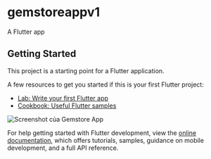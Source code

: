 # gemstoreappv1

A Flutter app

## Getting Started

This project is a starting point for a Flutter application.

A few resources to get you started if this is your first Flutter project:

- [Lab: Write your first Flutter app](https://docs.flutter.dev/get-started/codelab)
- [Cookbook: Useful Flutter samples](https://docs.flutter.dev/cookbook)

![Screenshot của Gemstore App](assets/screenshot/s1.png)

For help getting started with Flutter development, view the
[online documentation](https://docs.flutter.dev/), which offers tutorials,
samples, guidance on mobile development, and a full API reference.
